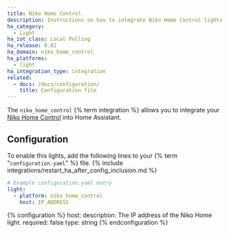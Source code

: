 ```yaml
---
title: Niko Home Control
description: Instructions on how to integrate Niko Home Control lights into Home Assistant.
ha_category:
  - Light
ha_iot_class: Local Polling
ha_release: 0.82
ha_domain: niko_home_control
ha_platforms:
  - light
ha_integration_type: integration
related:
  - docs: /docs/configuration/
    title: Configuration file
---
```


The `niko_home_control` {% term integration %} allows you to integrate your [Niko Home Control](https://www.niko.eu/enus/products/niko-home-control) into Home Assistant.

## Configuration

To enable this lights, add the following lines to your {% term "`configuration.yaml`" %} file.
{% include integrations/restart_ha_after_config_inclusion.md %}

```yaml
# Example configuration.yaml entry
light:
  - platform: niko_home_control
    host: IP_ADDRESS
```

{% configuration %}
host:
  description: The IP address of the Niko Home light.
  required: false
  type: string
{% endconfiguration %}
